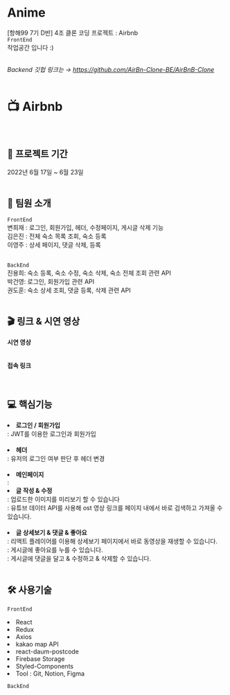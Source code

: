 # Anime
[항해99 7기 D반] 4조 클론 코딩 프로젝트 : Airbnb <br/>
<code>FrontEnd </code> 작업공간 입니다 :) <br/> <br/>

<i>Backend 깃헙 링크는 → https://github.com/AirBn-Clone-BE/AirBnB-Clone</i>
<br/> <br/>

<h1>📺 Airbnb</h1><br/>

<h2>📆 프로젝트 기간 </h2>

2022년 6월 17일 ~ 6월 23일<br/><br/>

<h2>🤗 팀원 소개 </h2>

<code>FrontEnd </code><br/>
변희재 : 로그인, 회원가입, 헤더, 수정페이지, 게시글 삭제 기능 <br/>
김은진 : 전체 숙소 목록 조회, 숙소 등록  <br/>
이영주 : 상세 페이지, 댓글 삭제, 등록 <br/><br/>

<code>BackEnd</code><br/>
진용희: 숙소 등록, 숙소 수정, 숙소 삭제, 숙소 전체 조회 관련 API<br/>
박건영: 로그인, 회원가입 관련 API <br/>
권도훈: 숙소 상세 조회, 댓글 등록, 삭제 관련 API <br/><br/>


<h2> 🎬 링크 & 시연 영상 </h2>
<b> 시연 영상 </b> <br/>
<br/>
<br/>
<b> 접속 링크 </b> <br/>

<br/>
<br/>


<h2>💻 핵심기능 </h2>
<li> <b> 로그인 / 회원가입 </b><br/>
: JWT를 이용한 로그인과 회원가입<br/>

<br/>
  
<li> <b> 헤더 </b><br/>
: 유저의 로그인 여부 판단 후 헤더 변경<br/>

<br/>

<li> <b> 메인페이지 </b><br/>
: 
  
<br/>

<li> <b> 글 작성 & 수정 </b><br/>
: 업로드한 이미지를 미리보기 할 수 있습니다<br/>
: 유튜브 데이터 API를 사용해 ost 영상 링크를 페이지 내에서 바로 검색하고 가져올 수 있습니다.<br/>

<br/>
  
<li> <b> 글 상세보기 & 댓글 & 좋아요 </b><br/>
 : 리액트 플레이어를 이용해 상세보기 페이지에서 바로 동영상을 재생할 수 있습니다.<br/>
 : 게시글에 좋아요를 누를 수 있습니다. <br/>
 : 게시글에 댓글을 달고 & 수정하고 & 삭제할 수 있습니다.
<br/>
<br/>
<h2> 🛠️ 사용기술 </h2>

<code>FrontEnd </code><br/>
<li> React
<li> Redux
<li> Axios
<li> kakao map API
<li> react-daum-postcode
<li> Firebase Storage
<li> Styled-Components
<li> Tool : Git, Notion, Figma
  
<br/>
  
<code>BackEnd</code><br/>

  
<br/>
  
  
